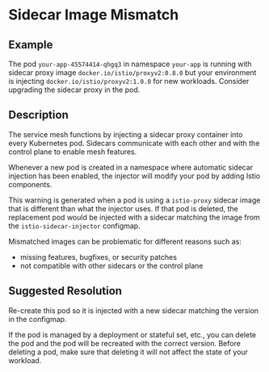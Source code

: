 # Sidecar Image Mismatch

## Example

The pod `your-app-45574414-qhgq3` in namespace `your-app` is running with
sidecar proxy image `docker.io/istio/proxyv2:0.8.0` but your environment is
injecting `docker.io/istio/proxyv2:1.0.0` for new workloads. Consider upgrading
the sidecar proxy in the pod.

## Description

The service mesh functions by injecting a sidecar proxy container into every
Kubernetes pod. Sidecars communicate with each other and with the control plane
to enable mesh features.

Whenever a new pod is created in a namespace where automatic sidecar injection
has been enabled, the injector will modify your pod by adding Istio components.

This warning is generated when a pod is using a `istio-proxy` sidecar image that
is different than what the injector uses. If that pod is deleted, the
replacement pod would be injected with a sidecar matching the image from the
`istio-sidecar-injector` configmap. 

Mismatched images can be problematic for different reasons such as: 
- missing features, bugfixes, or security patches
- not compatible with other sidecars or the control plane


## Suggested Resolution

Re-create this pod so it is injected with a new sidecar matching the version in
the configmap. 

If the pod is managed by a deployment or stateful set, etc., you can delete the
pod and the pod will be recreated with the correct version. Before deleting a
pod, make sure that deleting it will not affect the state of your workload.
